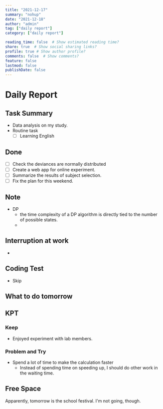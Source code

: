 ```yaml
---
title: "2021-12-17"
summary: "nohup"
date: "2021-12-18"
author: "admin"
tag: ["daily report"]
category: ["daily report"]

reading_time: false  # Show estimated reading time?
share: true  # Show social sharing links?
profile: true # Show author profile?
comments: false  # Show comments?
feature: false
lastmod: false
publishDate: false
---
```


# Daily Report

## Task Summary

- Data analysis on my study.
- Routine task
  - [ ] Learning English

## Done

- [ ] Check the deviances are normally distributed 
- [ ] Create a web app for online experiment.
- [ ] Summarize the results of subject selection.
- [ ] Fix the plan for this weekend.

## Note

- DP
  - the time complexity of a DP algorithm is directly tied to the number of possible states.
  - 

## Interruption at work

- 

## Coding Test

- Skip

## What to do tomorrow

## KPT

### Keep

- Enjoyed experiment with lab members. 

### Problem and Try

- Spend a lot of time to make the calculation faster
  - Instead of spending time on speeding up, I should do other work in the waiting time.

## Free Space

Apparently, tomorrow is the school festival. I'm not going, though.
